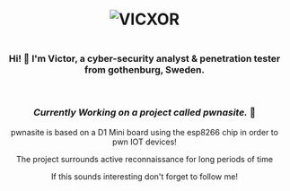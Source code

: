 <body>
  <head>
  </head>
<h1 align="center">
  <br>
  <a> <img src="https://i.imgur.com/1psZJ4k.png" alt="VICXOR"></a>
</h1>
<h3 align="center">
  <br>
 Hi! 👋 I'm Victor, a cyber-security analyst & penetration tester from gothenburg, Sweden.
</h3>
<br>
<h3 align="center"> <i>Currently Working on a project called pwnasite.</i> 🐛 </h3>
<p align="center"> pwnasite is based on a D1 Mini board using the esp8266 chip in order to pwn IOT devices! </p>
<p align="center"> The project surrounds active reconnaissance for long periods of time</p>
<p align="center"> If this sounds interesting don't forget to follow me!</p>
</body>

